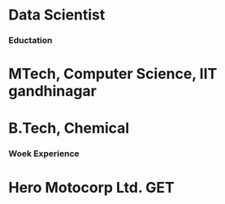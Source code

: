 # Data Scientist

### Eductation
# MTech, Computer Science, IIT gandhinagar
# B.Tech, Chemical 

### Woek Experience
# Hero Motocorp Ltd. GET
